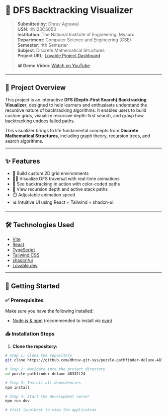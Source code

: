 # 🎯 DFS Backtracking Visualizer

> **Submitted by**: Dhruv Agrawal  
> **USN**: 4NI23CS053  
> **Institution**: The National Institute of Engineering, Mysuru  
> **Department**: Computer Science and Engineering (CSE)  
> **Semester**: 4th Semester  
> **Subject**: Discrete Mathematical Structures  
> **Project URL**: [Lovable Project Dashboard](https://preview--puzzle-pathfinder-deluxe.lovable.app/)  
>  
> 📽️ **Demo Video**: [Watch on YouTube](https://youtu.be/wx4WRw3gK5s)  

---

## 📌 Project Overview

This project is an interactive **DFS (Depth-First Search) Backtracking Visualizer**, designed to help learners and enthusiasts understand the recursive nature of backtracking algorithms. It enables users to build custom grids, visualize recursive depth-first search, and grasp how backtracking undoes failed paths.

This visualizer brings to life fundamental concepts from **Discrete Mathematical Structures**, including graph theory, recursion trees, and search algorithms.

---

## ✨ Features

- 🔧 Build custom 2D grid environments
- 🚶‍♂️ Visualize DFS traversal with real-time animations
- 🔁 See backtracking in action with color-coded paths
- 🧠 View recursion depth and active stack paths
- ⏱️ Adjustable animation speed
- 📊 Intuitive UI using React + Tailwind + shadcn-ui

---

## 🛠️ Technologies Used

- [Vite](https://vitejs.dev/)
- [React](https://reactjs.org/)
- [TypeScript](https://www.typescriptlang.org/)
- [Tailwind CSS](https://tailwindcss.com/)
- [shadcn/ui](https://ui.shadcn.dev/)
- [Lovable.dev](https://lovable.dev)

---

## 🚀 Getting Started

### ✅ Prerequisites

Make sure you have the following installed:

- [Node.js & npm](https://nodejs.org/) (recommended to install via [nvm](https://github.com/nvm-sh/nvm#installing-and-updating))

### 📥 Installation Steps

1. **Clone the repository:**
```sh
# Step 1: Clone the repository
git clone https://github.com/dhruv-git-sys/puzzle-pathfinder-deluxe-48332f24.git

# Step 2: Navigate into the project directory
cd puzzle-pathfinder-deluxe-48332f24

# Step 3: Install all dependencies
npm install

# Step 4: Start the development server
npm run dev

# Visit localhost to view the application
```
